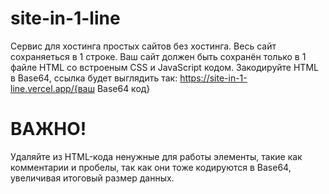 # site-in-1-line
Сервис для хостинга простых сайтов без хостинга. Весь сайт сохраняеться в 1 строке.
Ваш сайт должен быть сохранён только в 1 файле HTML со встроеным CSS и JavaScript кодом.
Закодируйте HTML в Base64, ссылка будет выглядить так: https://site-in-1-line.vercel.app/{ваш Base64 код}
# ВАЖНО!
Удаляйте из HTML-кода ненужные для работы элементы, такие как комментарии и пробелы, так как они тоже кодируются в Base64, увеличивая итоговый размер данных.
